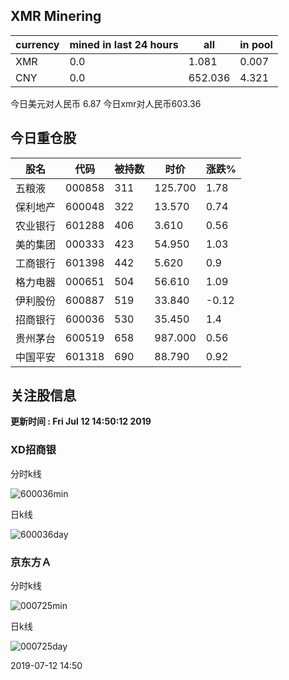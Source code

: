 ## XMR Minering

|currency|mined in last 24 hours|all|in pool|
|---|---|---|---|
|XMR|0.0|1.081|0.007|
|CNY|0.0|652.036|4.321|

今日美元对人民币 6.87	今日xmr对人民币603.36


## 今日重仓股 

|股名|代码|被持数|时价|涨跌%|
|---|---|---|---|---|
|五粮液|000858|311|125.700|1.78|
|保利地产|600048|322|13.570|0.74|
|农业银行|601288|406|3.610|0.56|
|美的集团|000333|423|54.950|1.03|
|工商银行|601398|442|5.620|0.9|
|格力电器|000651|504|56.610|1.09|
|伊利股份|600887|519|33.840|-0.12|
|招商银行|600036|530|35.450|1.4|
|贵州茅台|600519|658|987.000|0.56|
|中国平安|601318|690|88.790|0.92|

## 关注股信息
**更新时间 : Fri Jul 12 14:50:12 2019**
### XD招商银 
分时k线

![600036min](http://image.sinajs.cn/newchart/min/n/sh600036.gif)

日k线

![600036day](http://image.sinajs.cn/newchart/daily/n/sh600036.gif)

### 京东方Ａ 
分时k线

![000725min](http://image.sinajs.cn/newchart/min/n/sz000725.gif)

日k线

![000725day](http://image.sinajs.cn/newchart/daily/n/sz000725.gif)

2019-07-12 14:50